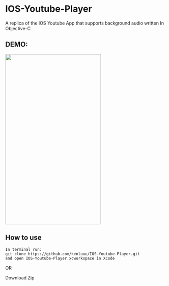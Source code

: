 # IOS-Youtube-Player
A replica of the IOS Youtube App that supports background audio written In Objective-C

## DEMO:
<img src="https://im5.ezgif.com/tmp/ezgif-5-0fe2906598.gif" width="300" height="533"></img>
## How to use
```
In terminal run:
git clone https://github.com/kenluuu/IOS-Youtube-Player.git 
and open IOS-Youtube-Player.xcworkspace in XCode
```

OR

Download Zip


